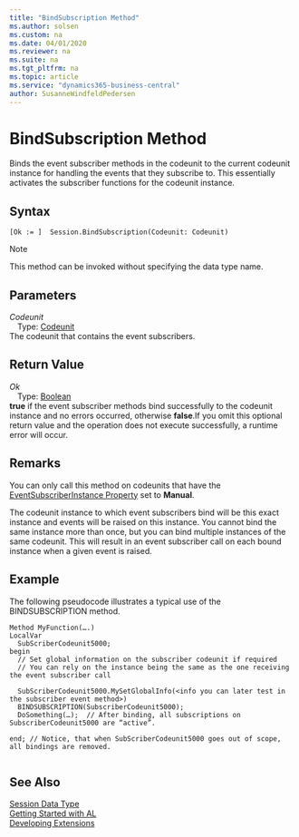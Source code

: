 ```yaml
---
title: "BindSubscription Method"
ms.author: solsen
ms.custom: na
ms.date: 04/01/2020
ms.reviewer: na
ms.suite: na
ms.tgt_pltfrm: na
ms.topic: article
ms.service: "dynamics365-business-central"
author: SusanneWindfeldPedersen
---
```

[//]: # (START>DO_NOT_EDIT)
[//]: # (IMPORTANT:Do not edit any of the content between here and the END>DO_NOT_EDIT.)
[//]: # (Any modifications should be made in the .xml files in the ModernDev repo.)
# BindSubscription Method
Binds the event subscriber methods in the codeunit to the current codeunit instance for handling the events that they subscribe to. This essentially activates the subscriber functions for the codeunit instance.


## Syntax
```
[Ok := ]  Session.BindSubscription(Codeunit: Codeunit)
```
> [!NOTE]  
> This method can be invoked without specifying the data type name.  
## Parameters
*Codeunit*  
&emsp;Type: [Codeunit](../codeunit/codeunit-data-type.md)  
The codeunit that contains the event subscribers.  


## Return Value
*Ok*  
&emsp;Type: [Boolean](../boolean/boolean-data-type.md)  
**true** if the event subscriber methods bind successfully to the codeunit instance and no errors occurred, otherwise **false**.If you omit this optional return value and the operation does not execute successfully, a runtime error will occur.    


[//]: # (IMPORTANT: END>DO_NOT_EDIT)

## Remarks  
 You can only call this method on codeunits that have the [EventSubscriberInstance Property](../../properties/devenv-eventsubscriberinstance-property.md) set to **Manual**.  
  
 The codeunit instance to which event subscribers bind will be this exact instance and events will be raised on this instance. You cannot bind the same instance more than once, but you can bind multiple instances of the same codeunit. This will result in an event subscriber call on each bound instance when a given event is raised.  
  
## Example  
 The following pseudocode illustrates a typical use of the BINDSUBSCRIPTION method.  
  
```  
Method MyFunction(….)  
LocalVar  
  SubScriberCodeunit5000;  
begin 
  // Set global information on the subscriber codeunit if required  
  // You can rely on the instance being the same as the one receiving the event subscriber call  
  
  SubScriberCodeunit5000.MySetGlobalInfo(<info you can later test in the subscriber event method>)  
  BINDSUBSCRIPTION(SubscriberCodeunit5000);  
  DoSomething(…);  // After binding, all subscriptions on SubscriberCodeunit5000 are “active”.  
  
end; // Notice, that when SubScriberCodeunit5000 goes out of scope, all bindings are removed.  
  
```  
  

## See Also
[Session Data Type](session-data-type.md)  
[Getting Started with AL](../../devenv-get-started.md)  
[Developing Extensions](../../devenv-dev-overview.md)